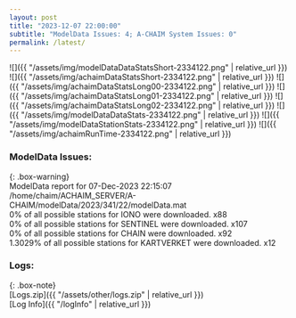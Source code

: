 ```yaml
---
layout: post
title: "2023-12-07 22:00:00"
subtitle: "ModelData Issues: 4; A-CHAIM System Issues: 0"
permalink: /latest/
---
```


![]({{ "/assets/img/modelDataDataStatsShort-2334122.png" | relative_url }})
![]({{ "/assets/img/achaimDataStatsShort-2334122.png" | relative_url }})
![]({{ "/assets/img/achaimDataStatsLong00-2334122.png" | relative_url }})
![]({{ "/assets/img/achaimDataStatsLong01-2334122.png" | relative_url }})
![]({{ "/assets/img/achaimDataStatsLong02-2334122.png" | relative_url }})
![]({{ "/assets/img/modelDataDataStats-2334122.png" | relative_url }})
![]({{ "/assets/img/modelDataStationStats-2334122.png" | relative_url }})
![]({{ "/assets/img/achaimRunTime-2334122.png" | relative_url }})


### ModelData Issues:  
  
{: .box-warning}  
 ModelData report for 07-Dec-2023 22:15:07   
 /home/chaim/ACHAIM_SERVER/A-CHAIM/modelData/2023/341/22/modelData.mat   
 0% of all possible stations for IONO were downloaded. x88   
 0% of all possible stations for SENTINEL were downloaded. x107   
 0% of all possible stations for CHAIN were downloaded. x92   
 1.3029% of all possible stations for KARTVERKET were downloaded. x12   
  


### Logs:  
  
{: .box-note}  
[Logs.zip]({{ "/assets/other/logs.zip" | relative_url }})  
[Log Info]({{ "/logInfo" | relative_url }})  
